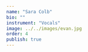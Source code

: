 ```yaml
---
name: "Sara Colb"
bio: ""
instrument: "Vocals"
image: ../../images/evan.jpg
order: 4
publish: true
---
```

